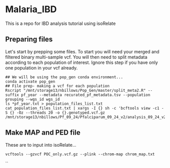 # Malaria_IBD
This is a repo for IBD analysis tutorial using isoRelate

## Preparing files
Let's start by prepping some files. To start you will need your merged and filtered binary multi-sample vcf. You will then need to split metadata according to each population of interest. Ignore this step if you have only one population in your vcf already. 
```
## We will be using the pop_gen conda environment...
conda activate pop_gen
## File prep- making a vcf for each population
Rscript "/mnt/storage13/nbillows/Pop_Gen/master/split_meta2.R" --suffix pf_year --metadata recurated_pf_metadata.tsv --population grouping --wgs_id wgs_id
ls *pf_year.txt > population_files_list.txt
cat population_files_list.txt | xargs -I {} sh -c 'bcftools view -c1 -S {} -Oz --threads 20 -o {}.genotyped.vcf.gz /mnt/storage13/nbillows/Pf_09_24/Pfalciparum_09_24_v2/analysis_09_24_v2/Pf_Nov24_coding_pop_0.001.vcf.gz'
```

## Make MAP and PED file
These are to input into isoRelate...
```
vcftools --gzvcf POC_only.vcf.gz --plink --chrom-map chrom_map.txt
```
``

